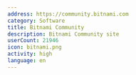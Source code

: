 ```yaml
---
address: https://community.bitnami.com
category: Software
title: Bitnami Community
description: Bitnami Community site
userCount: 21946
icon: bitnami.png
activity: high
language: en
---
```

